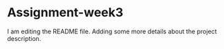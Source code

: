 # Assignment-week3
I am editing the README file. Adding some more details about the project description.
